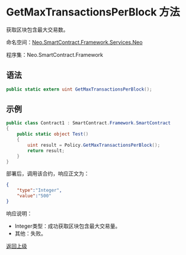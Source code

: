 # GetMaxTransactionsPerBlock 方法

获取区块包含最大交易数。

命名空间：[Neo.SmartContract.Framework.Services.Neo](../../neo.md)

程序集：Neo.SmartContract.Framework

## 语法

```c#
public static extern uint GetMaxTransactionsPerBlock();
```

## 示例

```c#
public class Contract1 : SmartContract.Framework.SmartContract
{
    public static object Test()
    {
        uint result = Policy.GetMaxTransactionsPerBlock();
        return result;
    }
}
```

部署后，调用该合约，响应正文为：

```json
{
	"type":"Integer",
	"value":"500"
}
```

响应说明：

- Integer类型：成功获取区块包含最大交易量。
- 其他：失败。

[返回上级](../Policy.md)